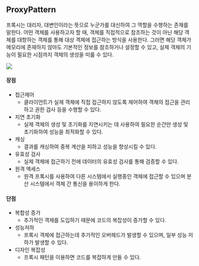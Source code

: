 ## ProxyPattern

프록시는 대리자, 대변인이라는 뜻으로 누군가를 대신하여 그 역할을 수행하는 존재를 말한다.
어떤 객체를 사용하고자 할 때, 객체를 직접적으로 참조하는 것이 아닌 해당 객체를 대항하는 객체를 통해 대상 겍체에 접근하는 방식을 사용한다.
그러면 해당 객체가 메모리에 존재하지 않아도 기본적인 정보를 참조하거나 설정할 수 있고, 실제 객체의 기능이 필요한 시점까지 객체의 생성을 미룰 수 있다.

![](https://velog.velcdn.com/images%2Fnewtownboy%2Fpost%2F7eb43ce0-64a3-426c-a6c0-0fb82a4e7f2f%2Fimage.png)

#### 장점

- 접근제어
    - 클라이언트가 실제 객체에 직접 접근하지 않도록 제어하여 객체의 접근을 관리하고 권한 검사 등을 수행할 수 있다.
- 지연 초기화
    - 실제 객체의 생성 및 초기화를 지연시키는 데 사용하여 필요한 순간만 생성 및 초기화하여 성능을 최적화할 수 있다.
- 캐싱
    - 결과를 캐싱하여 중복 계산을 피하고 성능을 향상시킬 수 있다.
- 유효성 검사
    - 실제 객체에 접근하기 전에 데이터의 유효성 검사를 통해 검증할 수 있다.
- 원격 액세스
    - 원격 프록시를 사용하여 다른 시스템에서 실행중인 객체에 접근할 수 있으며 분산 시스템에서 객체 간 통신을 용이하게 한다.

#### 단점
- 복합성 증가
    - 추가적인 객체를 도입하기 때문에 코드의 복잡성이 증가할 수 있다.
- 성능저하
    - 프록시 객체에 접근하는데 추가적인 오버헤드가 발생할 수 있으며, 일부 성능 저하가 발생할 수 있다.
- 디자인 복잡성
    - 프록시 패턴을 이용하면 코드를 복잡하게 만들 수 있다.
